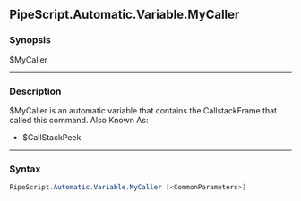 PipeScript.Automatic.Variable.MyCaller
--------------------------------------




### Synopsis
$MyCaller



---


### Description

$MyCaller is an automatic variable that contains the CallstackFrame that called this command.
Also Known As:
* $CallStackPeek



---


### Syntax
```PowerShell
PipeScript.Automatic.Variable.MyCaller [<CommonParameters>]
```
